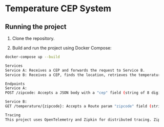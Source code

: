 # Temperature CEP System

## Running the project

1. Clone the repository.

2. Build and run the project using Docker Compose:
```sh
docker-compose up --build

Services
Service A: Receives a CEP and forwards the request to Service B.
Service B: Receives a CEP, finds the location, retrieves the temperature, and returns the formatted response.

Endpoints
Service A:
POST /zipcode: Accepts a JSON body with a "cep" field (string of 8 digits). Returns the city and temperature information.

Service B:
GET /temperature/{zipcode}: Accepts a Route param "zipcode" field (string of 8 digits), finds the city and temperature, and returns the data.

Tracing
This project uses OpenTelemetry and Zipkin for distributed tracing. Zipkin UI is available at http://localhost:9411